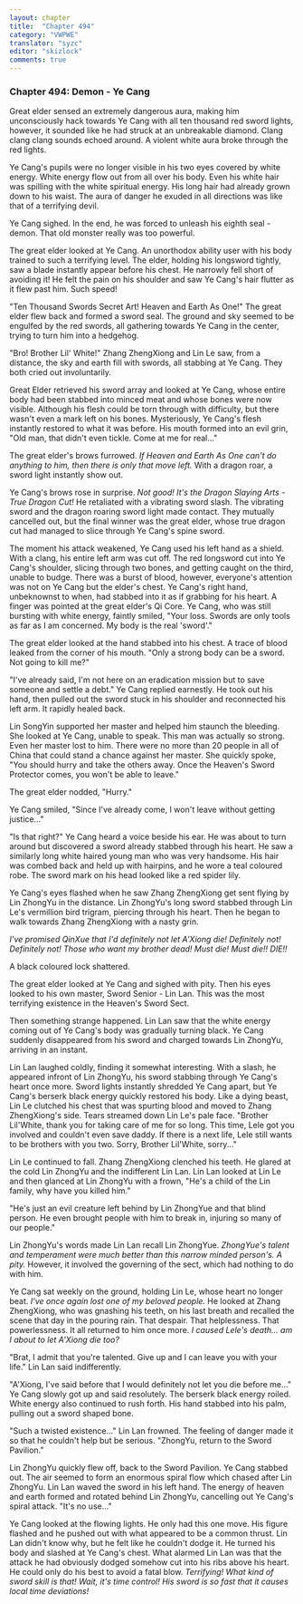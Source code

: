 ```yaml
---
layout: chapter
title:  "Chapter 494"
category: "VWPWE"
translator: "syzc"
editor: "skizlock"
comments: true
---
```


### Chapter 494: Demon - Ye Cang

Great elder sensed an extremely dangerous aura, making him unconsciously hack towards Ye Cang with all ten thousand red sword lights, however, it sounded like he had struck at an unbreakable diamond. Clang clang clang sounds echoed around. A violent white aura broke through the red lights.

Ye Cang's pupils were no longer visible in his two eyes covered by white energy. White energy flow out from all over his body. Even his white hair was spilling with the white spiritual energy. His long hair had already grown down to his waist. The aura of danger he exuded in all directions was like that of a terrifying devil.

Ye Cang sighed. In the end, he was forced to unleash his eighth seal - demon. That old monster really was too powerful. 

The great elder looked at Ye Cang. An unorthodox ability user with his body trained to such a terrifying level. The elder, holding his longsword tightly, saw a blade instantly appear before his chest. He narrowly fell short of avoiding it! He felt the pain on his shoulder and saw Ye Cang's hair flutter as it flew past him. Such speed!

"Ten Thousand Swords Secret Art! Heaven and Earth As One!" The great elder flew back and formed a sword seal. The ground and sky seemed to be engulfed by the red swords, all gathering towards Ye Cang in the center, trying to turn him into a hedgehog. 

"Bro! Brother Lil' White!" Zhang ZhengXiong and Lin Le saw, from a distance, the sky and earth fill with swords, all stabbing at Ye Cang. They both cried out involuntarily.

Great Elder retrieved his sword array and looked at Ye Cang, whose entire body had been stabbed into minced meat and whose bones were now visible. Although his flesh could be torn through with difficulty, but there wasn't even a mark left on his bones. Mysteriously, Ye Cang's flesh instantly restored to what it was before. His mouth formed into an evil grin, "Old man, that didn't even tickle. Come at me for real..."

The great elder's brows furrowed. *If Heaven and Earth As One can't do anything to him, then there is only that move left.* With a dragon roar, a sword light instantly show out.

Ye Cang's brows rose in surprise. *Not good! It's the Dragon Slaying Arts - True Dragon Cut!* He retaliated with a vibrating sword slash. The vibrating sword and the dragon roaring sword light made contact. They mutually cancelled out, but the final winner was the great elder, whose true dragon cut had managed to slice through Ye Cang's spine sword.

The moment his attack weakened, Ye Cang used his left hand as a shield. With a clang, his entire left arm was cut off. The red longsword cut into Ye Cang's shoulder, slicing through two bones, and getting caught on the third, unable to budge. There was a burst of blood, however, everyone's attention was not on Ye Cang but the elder's chest. Ye Cang's right hand, unbeknownst to when, had stabbed into it as if grabbing for his heart. A finger was pointed at the great elder's Qi Core. Ye Cang, who was still bursting with white energy, faintly smiled, "Your loss. Swords are only tools as far as I am concerned. My body is the real 'sword'."

The great elder looked at the hand stabbed into his chest. A trace of blood leaked from the corner of his mouth. "Only a strong body can be a sword. Not going to kill me?"

"I've already said, I'm not here on an eradication mission but to save someone and settle a debt." Ye Cang replied earnestly. He took out his hand, then pulled out the sword stuck in his shoulder and reconnected his left arm. It rapidly healed back.

Lin SongYin supported her master and helped him staunch the bleeding. She looked at Ye Cang, unable to speak. This man was actually so strong. Even her master lost to him. There were no more than 20 people in all of China that could stand a chance against her master. She quickly spoke, "You should hurry and take the others away. Once the Heaven's Sword Protector comes, you won't be able to leave."

The great elder nodded, "Hurry."

Ye Cang smiled, "Since I've already come, I won't leave without getting justice..."

"Is that right?" Ye Cang heard a voice beside his ear. He was about to turn around but discovered a sword already stabbed through his heart. He saw a similarly long white haired young man who was very handsome. His hair was combed back and held up with hairpins, and he wore a teal coloured robe. The sword mark on his head looked like a red spider lily.

Ye Cang's eyes flashed when he saw Zhang ZhengXiong get sent flying by Lin ZhongYu in the distance. Lin ZhongYu's long sword stabbed through Lin Le's vermillion bird trigram, piercing through his heart. Then he began to walk towards Zhang ZhengXiong with a nasty grin. 

*I've promised QinXue that I'd definitely not let A'Xiong die! Definitely not! Definitely not! Those who want my brother dead! Must die! Must die!! DIE!!*

A black coloured lock shattered.

The great elder looked at Ye Cang and sighed with pity. Then his eyes looked to his own master, Sword Senior - Lin Lan. This was the most terrifying existence in the Heaven's Sword Sect.

Then something strange happened. Lin Lan saw that the white energy coming out of Ye Cang's body was gradually turning black. Ye Cang suddenly disappeared from his sword and charged towards Lin ZhongYu, arriving in an instant.

Lin Lan laughed coldly, finding it somewhat interesting. With a slash, he appeared infront of Lin ZhongYu, his sword stabbing through Ye Cang's heart once more. Sword lights instantly shredded Ye Cang apart, but Ye Cang's berserk black energy quickly restored his body. Like a dying beast, Lin Le clutched his chest that was spurting blood and moved to Zhang ZhengXiong's side. Tears streamed down Lin Le's pale face. "Brother Lil'White, thank you for taking care of me for so long. This time, Lele got you involved and couldn't even save daddy. If there is a next life, Lele still wants to be brothers with you two. Sorry, Brother Lil'White, sorry..."

Lin Le continued to fall. Zhang ZhengXiong clenched his teeth. He glared at the cold Lin ZhongYu and the indifferent Lin Lan. Lin Lan looked at Lin Le and then glanced at Lin ZhongYu with a frown, "He's a child of the Lin family, why have you killed him."

"He's just an evil creature left behind by Lin ZhongYue and that blind person. He even brought people with him to break in, injuring so many of our people." 

Lin ZhongYu's words made Lin Lan recall Lin ZhongYue. *ZhongYue's talent and temperament were much better than this narrow minded person's. A pity.* However, it involved the governing of the sect, which had nothing to do with him.

Ye Cang sat weekly on the ground, holding Lin Le, whose heart no longer beat. *I've once again lost one of my beloved people.* He looked at Zhang ZhengXiong, who was gnashing his teeth, on his last breath and recalled the scene that day in the pouring rain. That despair. That helplessness. That powerlessness. It all returned to him once more. *I caused Lele's death... am I about to let A'Xiong die too?*

"Brat, I admit that you're talented. Give up and I can leave you with your life." Lin Lan said indifferently.

"A'Xiong, I've said before that I would definitely not let you die before me..." Ye Cang slowly got up and said resolutely. The berserk black energy roiled. White energy also continued to rush forth. His hand stabbed into his palm, pulling out a sword shaped bone.

"Such a twisted existence..." Lin Lan frowned. The feeling of danger made it so that he couldn't help but be serious. "ZhongYu, return to the Sword Pavilion."

Lin ZhongYu quickly flew off, back to the Sword Pavilion. Ye Cang stabbed out. The air seemed to form an enormous spiral flow which chased after Lin ZhongYu. Lin Lan waved the sword in his left hand. The energy of heaven and earth formed and rotated behind Lin ZhongYu, cancelling out Ye Cang's spiral attack. "It's no use..."

Ye Cang looked at the flowing lights. He only had this one move. His figure flashed and he pushed out with what appeared to be a common thrust. Lin Lan didn't know why, but he felt like he couldn't dodge it. He turned his body and slashed at Ye Cang's chest. What alarmed Lin Lan was that the attack he had obviously dodged somehow cut into his ribs above his heart. He could only do his best to avoid a fatal blow. *Terrifying! What kind of sword skill is that! Wait, it's time control! His sword is so fast that it causes local time deviations!*
